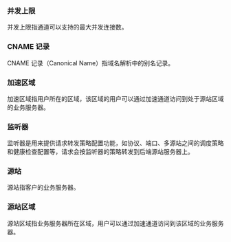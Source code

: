 ### 并发上限
并发上限指通道可以支持的最大并发连接数。

### CNAME 记录
CNAME 记录（Canonical Name）指域名解析中的别名记录。

### 加速区域
加速区域指用户所在的区域，该区域的用户可以通过加速通道访问到处于源站区域的业务服务器。

### 监听器
监听器是用来提供请求转发策略配置功能，如协议、端口、多源站之间的调度策略和健康检查配置等，请求会按监听器的策略转发到后端源站服务器上。

### 源站
源站指客户的业务服务器。

### 源站区域
源站区域指业务服务器所在区域，用户可以通过加速通道访问到该区域的业务服务器。
